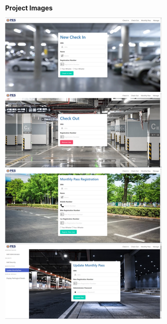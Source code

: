 ## Project Images
![Alt text](image-1.png)
![Alt text](image-3.png)
![Alt text](image-4.png)
![Alt text](image-5.png)